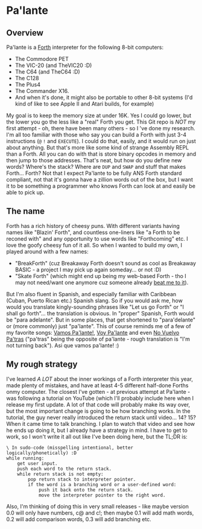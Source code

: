 # Pa'lante

## Overview

Pa'lante is a [Forth](https://www.forth.com/starting-forth/) interpreter for the following 8-bit computers:

* The Commodore PET
* The VIC-20 (and TheVIC20 :D)
* The C64 (and TheC64 :D)
* The C128
* The Plus4
* The Commander X16.
* And when it's done, it might also be portable to other 8-bit systems (I'd kind of like to see Apple II and Atari builds, for example)

My goal is to keep the memory size at under 16K.  Yes I could go lower, but the lower you go the less like a "real" Forth you get.  This Git repo is *NOT* my first attempt - oh, there have been many others - so I 've done my research.  I'm all too familiar with those who say you can build a Forth with just 3-4 instructions (`@` `!` and `EXECUTE`).  I could do that, easily, and it would run on just about anything.  But that's more like some kind of strange Assembly REPL than a Forth.  All you can do with that is store binary opcodes in memory and then jump to those addresses.  That's neat, but how do you define new words?  Where's the stack?  Where are `DUP` and `SWAP` and stuff that makes Forth... Forth?  Not that I expect Pa'lante to be fully ANS Forth standard compliant, not that it's gonna have a zillion words out of the box, but I want it to be something a programmer who knows Forth can look at and easily be able to pick up.

## The name

Forth has a rich history of cheesy puns.  With different variants having names like "Blazin' Forth", and countless one-liners like "a Forth to be reconed with" and any opportunity to use words like "Forthcoming" etc.  I love the goofy cheesy fun of it all.  So when I wanted to build my own, I played around with a few names:

* "BreakForth" (cuz Breakaway Forth doesn't sound as cool as Breakaway BASIC - a project I may pick up again someday... or not :D)
* "Skate Forth" (which might end up being my web-based Forth - tho I may not need/want one anymore cuz someone already [beat me to it](https://brendanator.github.io/jsForth/)).

But I'm also fluent in Spanish, and especially familiar with Caribbean (Cuban, Puerto Rican etc.) Spanish slang.  So if you would ask me, how would you translate kingly-sounding phrases like "Let us go Forth" or "I shall go forth"... the translation is obvious.  In "proper" Spanish, Forth would be "para adelante".  But in some places, that get shortened to "para'delante" or (more commonly) just "pa'lante".  This of course reminds me of a few of my favorite songs: [Vamos Pa'lante!](https://www.youtube.com/watch?v=G7TDR9CpQOc), [Voy Pa'lante](https://www.youtube.com/watch?v=hK2wySMe_jc) and even [No Vuelvo Pa'tras](https://www.youtube.com/watch?v=Slng3XclDQ8) ("pa'tras" being the opposite of pa'lante - rough translation is "I'm not turning back").  Asi que vamos pa'lante! :)

## My rough strategy

I've learned *A LOT* about the inner workings of a Forth interpreter this year, made plenty of mistakes, and have at least 4-5 different half-done Forths onmy computer.  The closest I've gotten - at previous attempt at Pa'lante - was following a tutorial on YouTube (which I'll probably include here when I release my first update.  A lot of that code will probably make its way over, but the most important change is going to be how branching works.  In the tutorial, the guy never really introduced the return stack until video... 14?  15?  When it came time to talk branching.  I plan to watch that video and see how he ends up doing it, but I already have a strategy in mind.  I have to get to work, so I won't write it all out like I've been doing here, but the TL;DR is:

```
\ In sudo-code (misspelling intentional, better logically/phonetically) :D
while running:
	get user input.
	push each word to the return stack.
	while return stack is not empty:
		pop return stack to interpreter pointer.
		if the word is a branching word or a user-defined word:
			push it back onto the return stack.
			move the interpreter pointer to the right word.
```

Also, I'm thinking of doing this in very small releases - like maybe version 0.0 will only have numbers, c@ and c!; then maybe 0.1 will add math words, 0.2 will add comparison words, 0.3 will add branching etc.
